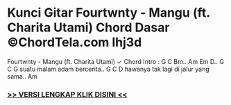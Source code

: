 
 # Kunci Gitar Fourtwnty - Mangu (ft. Charita Utami) Chord Dasar ©ChordTela.com lhj3d


Fourtwnty - Mangu (ft. Charita Utami) ✓ Chord Intro : G C Bm.. Am Em D.. G C G suatu malam adam bercerita.. G C D hawanya tak lagi di jalur yang sama.. Am

###  <a href="https://shortlighzx.web.app?sq=Kunci Gitar Fourtwnty - Mangu (ft. Charita Utami) Chord Dasar ©ChordTela.com"> >> VERSI LENGKAP KLIK DISINI << </a>
